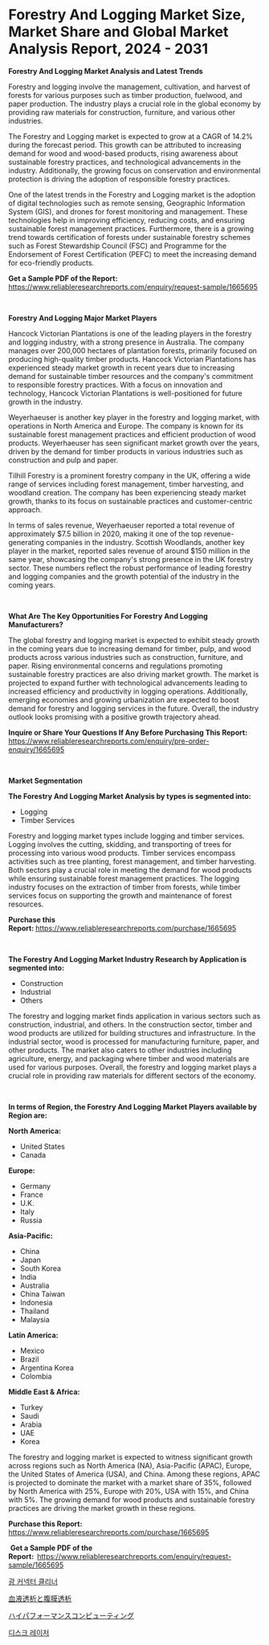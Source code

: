 <p><h1>Forestry And Logging Market Size, Market Share and Global Market Analysis Report, 2024 - 2031</h1></p><p><strong>Forestry And Logging Market Analysis and Latest Trends</strong></p>
<p><p>Forestry and logging involve the management, cultivation, and harvest of forests for various purposes such as timber production, fuelwood, and paper production. The industry plays a crucial role in the global economy by providing raw materials for construction, furniture, and various other industries. </p><p>The Forestry and Logging market is expected to grow at a CAGR of 14.2% during the forecast period. This growth can be attributed to increasing demand for wood and wood-based products, rising awareness about sustainable forestry practices, and technological advancements in the industry. Additionally, the growing focus on conservation and environmental protection is driving the adoption of responsible forestry practices.</p><p>One of the latest trends in the Forestry and Logging market is the adoption of digital technologies such as remote sensing, Geographic Information System (GIS), and drones for forest monitoring and management. These technologies help in improving efficiency, reducing costs, and ensuring sustainable forest management practices. Furthermore, there is a growing trend towards certification of forests under sustainable forestry schemes such as Forest Stewardship Council (FSC) and Programme for the Endorsement of Forest Certification (PEFC) to meet the increasing demand for eco-friendly products.</p></p>
<p><strong>Get a Sample PDF of the Report:&nbsp;</strong> <a href="https://www.reliableresearchreports.com/enquiry/request-sample/1665695">https://www.reliableresearchreports.com/enquiry/request-sample/1665695</a></p>
<p>&nbsp;</p>
<p><strong>Forestry And Logging Major Market Players</strong></p>
<p><p>Hancock Victorian Plantations is one of the leading players in the forestry and logging industry, with a strong presence in Australia. The company manages over 200,000 hectares of plantation forests, primarily focused on producing high-quality timber products. Hancock Victorian Plantations has experienced steady market growth in recent years due to increasing demand for sustainable timber resources and the company's commitment to responsible forestry practices. With a focus on innovation and technology, Hancock Victorian Plantations is well-positioned for future growth in the industry.</p><p>Weyerhaeuser is another key player in the forestry and logging market, with operations in North America and Europe. The company is known for its sustainable forest management practices and efficient production of wood products. Weyerhaeuser has seen significant market growth over the years, driven by the demand for timber products in various industries such as construction and pulp and paper.</p><p>Tilhill Forestry is a prominent forestry company in the UK, offering a wide range of services including forest management, timber harvesting, and woodland creation. The company has been experiencing steady market growth, thanks to its focus on sustainable practices and customer-centric approach.</p><p>In terms of sales revenue, Weyerhaeuser reported a total revenue of approximately $7.5 billion in 2020, making it one of the top revenue-generating companies in the industry. Scottish Woodlands, another key player in the market, reported sales revenue of around $150 million in the same year, showcasing the company's strong presence in the UK forestry sector. These numbers reflect the robust performance of leading forestry and logging companies and the growth potential of the industry in the coming years.</p></p>
<p>&nbsp;</p>
<p><strong>What Are The Key Opportunities For Forestry And Logging Manufacturers?</strong></p>
<p><p>The global forestry and logging market is expected to exhibit steady growth in the coming years due to increasing demand for timber, pulp, and wood products across various industries such as construction, furniture, and paper. Rising environmental concerns and regulations promoting sustainable forestry practices are also driving market growth. The market is projected to expand further with technological advancements leading to increased efficiency and productivity in logging operations. Additionally, emerging economies and growing urbanization are expected to boost demand for forestry and logging services in the future. Overall, the industry outlook looks promising with a positive growth trajectory ahead.</p></p>
<p><strong>Inquire or Share Your Questions If Any Before Purchasing This Report:</strong> <a href="https://www.reliableresearchreports.com/enquiry/pre-order-enquiry/1665695">https://www.reliableresearchreports.com/enquiry/pre-order-enquiry/1665695</a></p>
<p>&nbsp;</p>
<p><strong>Market Segmentation</strong></p>
<p><strong>The Forestry And Logging Market Analysis by types is segmented into:</strong></p>
<p><ul><li>Logging</li><li>Timber Services</li></ul></p>
<p><p>Forestry and logging market types include logging and timber services. Logging involves the cutting, skidding, and transporting of trees for processing into various wood products. Timber services encompass activities such as tree planting, forest management, and timber harvesting. Both sectors play a crucial role in meeting the demand for wood products while ensuring sustainable forest management practices. The logging industry focuses on the extraction of timber from forests, while timber services focus on supporting the growth and maintenance of forest resources.</p></p>
<p><strong>Purchase this Report:&nbsp;</strong><a href="https://www.reliableresearchreports.com/purchase/1665695">https://www.reliableresearchreports.com/purchase/1665695</a></p>
<p>&nbsp;</p>
<p><strong>The Forestry And Logging Market Industry Research by Application is segmented into:</strong></p>
<p><ul><li>Construction</li><li>Industrial</li><li>Others</li></ul></p>
<p><p>The forestry and logging market finds application in various sectors such as construction, industrial, and others. In the construction sector, timber and wood products are utilized for building structures and infrastructure. In the industrial sector, wood is processed for manufacturing furniture, paper, and other products. The market also caters to other industries including agriculture, energy, and packaging where timber and wood materials are used for various purposes. Overall, the forestry and logging market plays a crucial role in providing raw materials for different sectors of the economy.</p></p>
<p>&nbsp;</p>
<p><strong>In terms of Region, the Forestry And Logging Market Players available by Region are:</strong></p>
<p>
    <p> <strong> North America: </strong>
        <ul>
            <li>United States</li>
            <li>Canada</li>
        </ul>
        </p> 
    <p> <strong> Europe: </strong>
        <ul>
            <li>Germany</li>
            <li>France</li>
            <li>U.K.</li>
            <li>Italy</li>
            <li>Russia</li>
        </ul>
        </p> 
    <p> <strong> Asia-Pacific: </strong>
        <ul>
            <li>China</li>
            <li>Japan</li>
            <li>South Korea</li>
            <li>India</li>
            <li>Australia</li>
            <li>China Taiwan</li>
            <li>Indonesia</li>
            <li>Thailand</li>
            <li>Malaysia</li>
        </ul>
        </p> 
    <p> <strong> Latin America: </strong>
        <ul>
            <li>Mexico</li>
            <li>Brazil</li>
            <li>Argentina Korea</li>
            <li>Colombia</li>
        </ul>
        </p> 
    <p> <strong> Middle East & Africa: </strong>
        <ul>
            <li>Turkey</li>
            <li>Saudi</li>
            <li>Arabia</li>
            <li>UAE</li>
            <li>Korea</li>
        </ul>
    </p>
    </p>
<p><p>The forestry and logging market is expected to witness significant growth across regions such as North America (NA), Asia-Pacific (APAC), Europe, the United States of America (USA), and China. Among these regions, APAC is projected to dominate the market with a market share of 35%, followed by North America with 25%, Europe with 20%, USA with 15%, and China with 5%. The growing demand for wood products and sustainable forestry practices are driving the market growth in these regions.</p></p>
<p><strong>Purchase this Report: </strong><a href="https://www.reliableresearchreports.com/purchase/1665695">https://www.reliableresearchreports.com/purchase/1665695</a></p>
<p>&nbsp;<strong>Get a Sample PDF of the Report:&nbsp;&nbsp;</strong><a href="https://www.reliableresearchreports.com/enquiry/request-sample/1665695">https://www.reliableresearchreports.com/enquiry/request-sample/1665695</a></p>
<p><strong></strong></p>
<p><p><a href="https://medium.com/@oxehjhnqfqdjy2/%EA%B4%91-%EC%97%B0%EA%B2%B0-%EC%BB%A4%EB%84%A5%ED%84%B0-%EC%B2%AD%EC%86%8C%EC%A0%9C-%EC%8B%9C%EC%9E%A5-%EB%8F%99%ED%96%A5-%EB%B0%8F-%EC%8B%9C%EC%9E%A5-%EB%B6%84%EC%84%9D%EC%9D%80-2024%EB%85%84%EB%B6%80%ED%84%B0-2031%EB%85%84%EA%B9%8C%EC%A7%80-%EC%98%88%EC%B8%A1%EB%90%A9%EB%8B%88%EB%8B%A4-141c639c43a0">광 커넥터 클리너</a></p><p><a href="https://medium.com/@leonbruen1/%E8%A1%80%E6%B6%B2%E9%80%8F%E6%9E%90%E3%81%A8%E8%85%B9%E8%86%9C%E9%80%8F%E6%9E%90%E5%B8%82%E5%A0%B4-%E7%AB%B6%E4%BA%89%E5%88%86%E6%9E%90-%E5%B8%82%E5%A0%B4%E5%8B%95%E5%90%91-2031%E5%B9%B4%E3%81%BE%E3%81%A7%E3%81%AE%E4%BA%88%E6%B8%AC-c52cca0e5b34">血液透析と腹膜透析</a></p><p><a href="https://medium.com/@leonbruen1/%E3%83%8F%E3%82%A4%E3%83%91%E3%83%95%E3%82%A9%E3%83%BC%E3%83%9E%E3%83%B3%E3%82%B9%E3%82%B3%E3%83%B3%E3%83%94%E3%83%A5%E3%83%BC%E3%83%86%E3%82%A3%E3%83%B3%E3%82%B0%E3%81%AE%E5%B8%82%E5%A0%B4%E8%A6%8F%E6%A8%A1-%E5%B8%82%E5%A0%B4%E3%81%AE%E5%B1%95%E6%9C%9B%E3%81%A8%E5%B8%82%E5%A0%B4%E4%BA%88%E6%B8%AC-2024%E5%B9%B4%E3%81%8B%E3%82%892031%E5%B9%B4-33e22e5a6796">ハイパフォーマンスコンピューティング</a></p><p><a href="https://medium.com/@oxehjhnqfqdjy2/%EB%94%94%EC%8A%A4%ED%81%AC-%EB%A0%88%EC%9D%B4%EC%A0%80-%EC%8B%9C%EC%9E%A5-%EC%9C%A0%ED%98%95-%EC%9D%91%EC%9A%A9-%EB%B0%8F-%EC%A7%80%EB%A6%AC%EC%97%90-%EB%94%B0%EB%A5%B8-%EC%A2%85%ED%95%A9-%ED%8F%89%EA%B0%80-a4ad46a2c588">디스크 레이저</a></p></p>